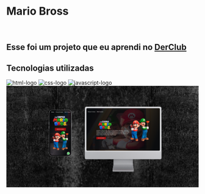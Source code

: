 <h1>Mario Bross</h1>
<br>
<h2>Esse foi um projeto que eu aprendi no <a href="http://rodolfomori.com.br/devclub">DerClub</a></h2>

<h2>Tecnologias utilizadas</h2>
  <img src="https://img.shields.io/badge/HTML5-E34F26?style=for-the-badge&logo=html5&logoColor=white" alt=" html-logo"/>
  <img src="https://img.shields.io/badge/CSS3-1572B6?style=for-the-badge&logo=css3&logoColor=white" alt=" css-logo"/>
   <img src="https://img.shields.io/badge/JavaScript-F7DF1E?style=for-the-badge&logo=javascript&logoColor=black" alt=" javascript-logo"/>

<img src="https://raw.githubusercontent.com/WALLISSON509E/projeto-1k-1em-7dia/refs/heads/master/img/sites%20responsivos.png" />
